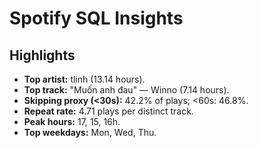 # Spotify SQL Insights

## Highlights

- **Top artist:** tlinh (13.14 hours).
- **Top track:** "Muốn anh đau" — Winno (7.14 hours).
- **Skipping proxy (<30s):** 42.2% of plays; <60s: 46.8%.
- **Repeat rate:** 4.71 plays per distinct track.
- **Peak hours:** 17, 15, 16h.
- **Top weekdays:** Mon, Wed, Thu.